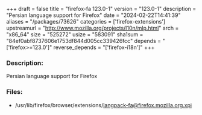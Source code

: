 +++
draft = false
title = "firefox-fa 123.0-1"
version = "123.0-1"
description = "Persian language support for Firefox"
date = "2024-02-22T14:41:39"
aliases = "/packages/73626"
categories = ['firefox-extensions']
upstreamurl = "http://www.mozilla.org/projects/l10n/mlp.html"
arch = "x86_64"
size = "525272"
usize = "583091"
sha1sum = "84ef0abf8737606e1753df844d005cc339426fcc"
depends = "['firefox>=123.0']"
reverse_depends = "['firefox-i18n']"
+++
### Description: 
Persian language support for Firefox

### Files: 
* /usr/lib/firefox/browser/extensions/langpack-fa@firefox.mozilla.org.xpi
